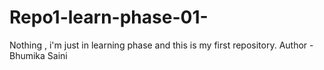 # Repo1-learn-phase-01-
Nothing , i'm just in learning phase and this is my first repository. 
Author - Bhumika Saini
